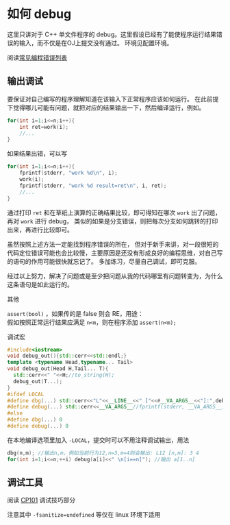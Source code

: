 # 如何 debug

这里只讲对于 C++ 单文件程序的 debug。这里假设已经有了能使程序运行结果错误的输入，而不仅是在OJ上提交没有通过。
环境见配置环境。

阅读[常见编程错误列表](https://icpc.xidian.wiki/cce)

## 输出调试

要保证对自己编写的程序理解知道在该输入下正常程序应该如何运行。
在此前提下觉得哪儿可能有问题，就把对应的结果输出一下，然后编译运行，例如。

```cpp
for(int i=1;i<=n;i++){
	int ret=work(i);
	//...
}
```

如果结果出错，可以写

```cpp
for(int i=1;i<=n;i++){
	fprintf(stderr, "work %d\n", i);
	work(i);
	fprintf(stderr, "work %d result=ret\n", i, ret);
	//...
}
```

通过打印 `ret` 和在草纸上演算的正确结果比较，即可得知在哪次 `work` 出了问题，再对 `work` 进行 debug，
类似的如果是分支错误，则把每次分支如何跳转的打印出来，再进行比较即可。

虽然按照上述方法一定能找到程序错误的所在，
但对于新手来讲，对一段很短的代码定位错误可能也会比较慢，主要原因是还没有形成良好的编程思维，对自己写的语句的作用可能很快就忘记了。
多加练习，尽量自己调试，即可克服。

经过以上努力，解决了问题或是至少把问题从我的代码哪里有问题转变为，为什么这条语句是如此运行的。

其他

`assert(bool)` ，如果传的是 false 则会 RE，用途：  
假如按照正常运行结果应满足 `n<m`，则在程序添加 `assert(n<m);`

调试宏

```cpp
#include<iostream>
void debug_out(){std::cerr<<std::endl;}
template <typename Head,typename... Tail>
void debug_out(Head H,Tail... T){
  std::cerr<<" "<<H;//to_string(H);
  debug_out(T...);
}
#ifdef LOCAL
#define dbg(...) std::cerr<<"L"<<__LINE__<<" ["<<#__VA_ARGS__<<"]:",debug_out(__VA_ARGS__)
#define debug(...) std::cerr<<__VA_ARGS__//fprintf(stderr, __VA_ARGS__)
#else
#define dbg(...) 0
#define debug(...) 0
```

在本地编译选项里加入 `-LOCAL`，提交时可以不用注释调试输出，用法

```cpp
dbg(n,m); //输出n,m，例如当前行为12,n=3,m=4则会输出: L12 [n,m]: 3 4
for(int i=1;i<=n;++i) debug(a[i]<<" \n[i==n]"); //输出 a[1..n]
```

## 调试工具

阅读 [CP101](https://acm.xidian.edu.cn/assets/程序调试.pdf) 调试技巧部分

注意其中 `-fsanitize=undefined` 等仅在 linux 环境下适用
